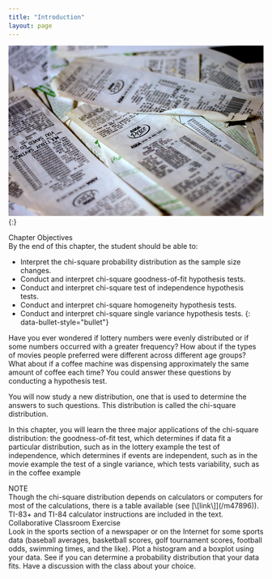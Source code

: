 ```yaml
---
title: "Introduction"
layout: page
---
```



<?cnx.eoc class="summary" title="Chapter Review"?>

<?cnx.eoc class="formula-review" title="Formula Review"?>

<?cnx.eoc class="practice" title="Practice"?>

<?cnx.eoc class="bring-together-exercises" title="Bringing It Together : Practice"?>

<?cnx.eoc class="free-response" title="Homework"?>

<?cnx.eoc class="bring-together-homework" title="Bringing It Together : Homework"?>

<?cnx.eoc class="references" title="References"?>

 ![This is a photo of a pile of grocery store receipts. The items and prices are blurred.](../resources/CNX_Stats_C11_CO.jpg "The chi-square distribution can be used to find relationships between two things, like grocery prices at different stores. (credit: Pete/flickr)"){:}

<div data-type="note" class="chapter-objectives" data-label="" markdown="1">
<div data-type="title">
Chapter Objectives
</div>
By the end of this chapter, the student should be able to:

* Interpret the chi-square probability distribution as the sample size changes.
* Conduct and interpret chi-square goodness-of-fit hypothesis tests.
* Conduct and interpret chi-square test of independence hypothesis tests.
* Conduct and interpret chi-square homogeneity hypothesis tests.
* Conduct and interpret chi-square single variance hypothesis tests.
{: data-bullet-style="bullet"}

</div>

Have you ever wondered if lottery numbers were evenly distributed or if some numbers occurred with a greater frequency? How about if the types of movies people preferred were different across different age groups? What about if a coffee machine was dispensing approximately the same amount of coffee each time? You could answer these questions by conducting a hypothesis test.

You will now study a new distribution, one that is used to determine the answers to such questions. This distribution is called the chi-square distribution.

In this chapter, you will learn the three major applications of the chi-square distribution: <span data-type="list" data-list-type="enumerated" id="list-9872341"> <span data-type="item">the goodness-of-fit test, which determines if data fit a particular distribution, such as in the lottery example</span> <span data-type="item">the test of independence, which determines if events are independent, such as in the movie example</span> <span data-type="item">the test of a single variance, which tests variability, such as in the coffee example</span> </span>

<div data-type="note" id="id17641525" class="finger" data-label="" markdown="1">
<div data-type="title">
NOTE
</div>
Though the chi-square distribution depends on calculators or computers for most of the calculations, there is a table available (see [\[link\]](/m47896)). TI-83+ and TI-84 calculator instructions are included in the text.

</div>

<div data-type="note" class="statistics collab" data-label="" markdown="1">
<div data-type="title">
Collaborative Classroom Exercise
</div>
Look in the sports section of a newspaper or on the Internet for some sports data (baseball averages, basketball scores, golf tournament scores, football odds, swimming times, and the like). Plot a histogram and a boxplot using your data. See if you can determine a probability distribution that your data fits. Have a discussion with the class about your choice.

</div>

